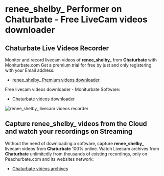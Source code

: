 # renee_shelby_ Performer on Chaturbate - Free LiveCam videos downloader

## Chaturbate Live Videos Recorder

Monitor and record livecam videos of **renee_shelby_** from **Chaturbate** with Moniturbate.com
Get a premium trial for free by just and only registering with your Email address:
* [renee_shelby_ Premium videos downloader](https://moniturbate.com/request-demo-licence-key.html)

Free livecam videos downloader - Moniturbate Software:
* [Chaturbate videos downloader](https://moniturbate.com/moniturbate-download-software.html)

![renee_shelby_ livecam videos recorder](https://peachurnet.com/templates/moniturbate-software.png)


## Capture renee_shelby_ videos from the Cloud and watch your recordings on Streaming

Without the need of downloading a software, capture **renee_shelby_** livecam videos from **Chaturbate** 100% online.
Watch Livecam archives from **Chaturbate** unlimitedly from thousands of existing recordings, only on Peachurbate.com and its websites network:
* [Chaturbate videos archives](https://peachurnet.com/)